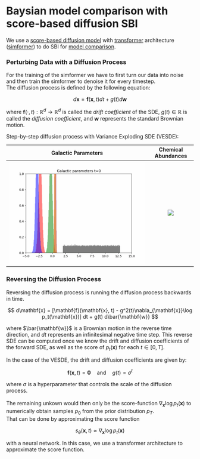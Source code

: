 # Baysian model comparison with score-based diffusion SBI

We use a [score-based diffusion model](https://arxiv.org/abs/2011.13456) with [transformer](https://arxiv.org/abs/1706.03762) architecture ([simformer](https://arxiv.org/abs/2404.09636)) to do SBI for [model comparison](https://academic.oup.com/rasti/article/2/1/710/7382245). <br>

### Perturbing Data with a Diffusion Process
For the training of the simformer we have to first turn our data into noise and then train the simformer to denoise it for every timestep. <br>
The diffusion process is defined by the following equation:

$$
d\mathbf{x} = \mathbf{f}(\mathbf{x},t) dt + g(t) d\mathbf{w}
$$

where $\mathbf{f}(\cdot, t): \mathbb{R}^d \to \mathbb{R}^d$ is called the *drift coefficient* of the SDE, $g(t) \in \mathbb{R}$ is called the *diffusion coefficient*, and $\mathbf{w}$ represents the standard Brownian motion.

Step-by-step diffusion process with Variance Exploding SDE (VESDE): <br>

Galactic Parameters           |  Chemical Abundances
:-------------------------:|:-------------------------:
![](plots/theta_to_noise.gif)  |  ![](plots/x_to_noise.gif)

### Reversing the Diffusion Process
Reversing the diffusion process is running the diffusion process backwards in time. 

$$
d\mathbf{x} = [\mathbf{f}(\mathbf{x}, t) - g^2(t)\nabla_{\mathbf{x}}\log p_t(\mathbf{x})] dt + g(t) d\bar{\mathbf{w}}
$$

where $\bar{\mathbf{w}}$ is a Brownian motion in the reverse time direction, and $dt$ represents an infinitesimal negative time step. This reverse SDE can be computed once we know the drift and diffusion coefficients of the forward SDE, as well as the score of $p_t(\mathbf{x})$ for each $t\in[0, T]$. <br>

In the case of the VESDE, the drift and diffusion coefficients are given by:

$$
\mathbf{f}(\mathbf{x}, t) = \mathbf{0} \quad \text{and} \quad g(t) = \sigma^t
$$

where $\sigma$ is a hyperparameter that controls the scale of the diffusion process. <br> <br>
The remaining unkown would then only be the score-function $\nabla_\mathbf{x} \log p_t(\mathbf{x})$ to numerically obtain samples $p_0$ from the prior distribution $p_T$. <br>
That can be done by approximating the score function

$$
s_{\theta}(\mathbf{x},t) \approx \nabla_\mathbf{x} \log p_t(\mathbf{x})
$$

with a neural network. In this case, we use a transformer architecture to approximate the score function. <br>
